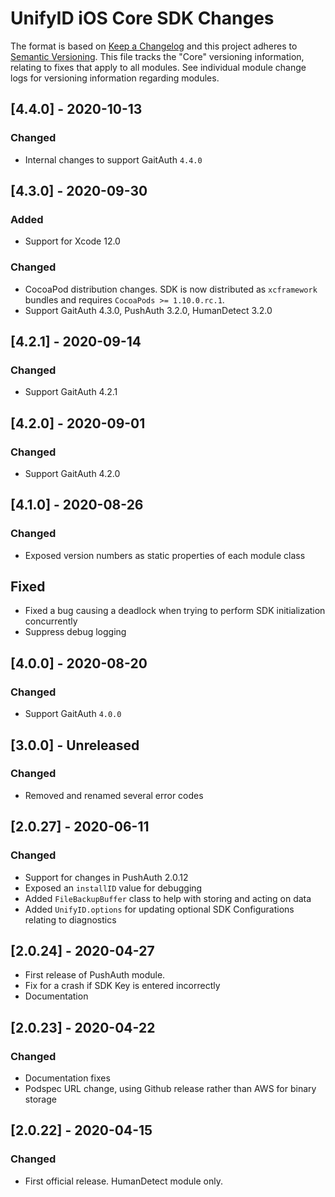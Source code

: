 # UnifyID iOS Core SDK Changes

The format is based on [Keep a Changelog](https://keepachangelog.com/en/1.0.0/)
and this project adheres to [Semantic Versioning](https://semver.org/spec/v2.0.0.html).
This file tracks the "Core" versioning information, relating to fixes that apply to all modules.
See individual module change logs for versioning information regarding modules.

## [4.4.0] - 2020-10-13

### Changed

- Internal changes to support GaitAuth `4.4.0`

## [4.3.0] - 2020-09-30

### Added

- Support for Xcode 12.0

### Changed

- CocoaPod distribution changes. SDK is now distributed as
  `xcframework` bundles and requires `CocoaPods >= 1.10.0.rc.1`.
- Support GaitAuth 4.3.0, PushAuth 3.2.0, HumanDetect 3.2.0

## [4.2.1] - 2020-09-14

### Changed

- Support GaitAuth 4.2.1

## [4.2.0] - 2020-09-01

### Changed

- Support GaitAuth 4.2.0

## [4.1.0] - 2020-08-26

### Changed

- Exposed version numbers as static properties of each module class

## Fixed

- Fixed a bug causing a deadlock when trying to perform SDK initialization concurrently
- Suppress debug logging

## [4.0.0] - 2020-08-20

### Changed

- Support GaitAuth `4.0.0`

## [3.0.0] - Unreleased

### Changed

- Removed and renamed several error codes

## [2.0.27] - 2020-06-11

### Changed

- Support for changes in PushAuth 2.0.12
- Exposed an `installID` value for debugging
- Added `FileBackupBuffer` class to help with storing and acting on data
- Added `UnifyID.options` for updating optional SDK Configurations relating to diagnostics

## [2.0.24] - 2020-04-27

- First release of PushAuth module.
- Fix for a crash if SDK Key is entered incorrectly
- Documentation

## [2.0.23] - 2020-04-22

### Changed

- Documentation fixes
- Podspec URL change, using Github release rather than AWS for binary storage

## [2.0.22] - 2020-04-15

### Changed

- First official release.  HumanDetect module only.
